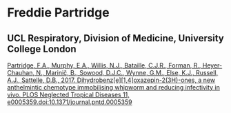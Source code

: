 # Freddie Partridge
## UCL Respiratory, Division of Medicine, University College London

[Partridge, F.A., Murphy, E.A., Willis, N.J., Bataille, C.J.R., Forman, R., Heyer-Chauhan, N., Marinič, B., Sowood, D.J.C., Wynne, G.M., Else, K.J., Russell, A.J., Sattelle, D.B., 2017. Dihydrobenz[e][1,4]oxazepin-2(3H)-ones, a new anthelmintic chemotype immobilising whipworm and reducing infectivity in vivo. PLOS Neglected Tropical Diseases 11, e0005359.doi:10.1371/journal.pntd.0005359](http://dx.doi.org/10.1371/journal.pntd.0005359)
